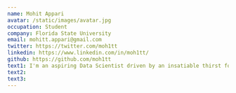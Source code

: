 ```yaml
---
name: Mohit Appari
avatar: /static/images/avatar.jpg
occupation: Student
company: Florida State University
email: mohitt.appari@gmail.com
twitter: https://twitter.com/moh1tt
linkedin: https://www.linkedin.com/in/moh1tt/
github: https://github.com/moh1tt
text1: I'm an aspiring Data Scientist driven by an insatiable thirst for knowledge and a passion for uncovering insights hidden within the vast expanse of data.
text2:
text3:
---
```

